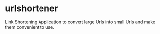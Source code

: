 # urlshortener
Link Shortening Application to convert large Urls into small Urls and make them convenient to use.
